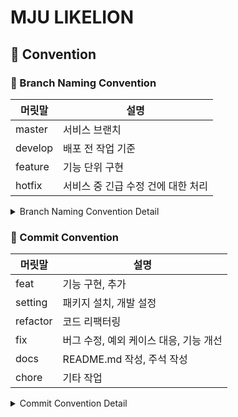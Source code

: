 # MJU LIKELION

## 📠 Convention

### 🤝 Branch Naming Convention

|  머릿말      | 설명        |
| ----------- | ---------- |
| master      | 서비스 브랜치    |
| develop     | 배포 전 작업 기준    |
| feature     | 기능 단위 구현    |
| hotfix      | 서비스 중 긴급 수정 건에 대한 처리   |

<details>
<summary>Branch Naming Convention Detail</summary>
<div markdown="1">

```
master(main) ── develop ── feature
└── hotfix
```
- [ ] [깃 플로우](https://techblog.woowahan.com/2553/)를 베이스로 하여 프로젝트 사이즈에 맞게 재정의했습니다.
- [ ] 브랜치 이름은 `cabab-case`를 따릅니다.

#### master(main)
- [ ] 실제 서비스가 이루어지는 브랜치입니다.
- [ ] 이 브랜치를 기준으로 develop 브랜치가 분기됩니다.
- [ ] 배포 중, 긴급하게 수정할 건이 생길시 hotfix 브랜치를 만들어 수정합니다.

#### develop
- [ ] 개발, 테스트, 릴리즈 등 배포 전 작업의 기준이 되는 브랜치입니다.
- [ ] 해당 브랜치를 default로 설정합니다.
- [ ] 이 브랜치에서 feature 브랜치가 분기됩니다.

#### feature
- [ ] 개별 개발자가 맡은 작업을 개발하는 브랜치입니다.
- [ ] feature/(feature-name) 과 같이 머릿말을 feature, 꼬릿말을 개발하는 기능으로 명명합니다.
- [ ] feature-name의 경우 cabab-case를 따릅니다.
- [ ] ex) feature/login-validation

#### hotfix
- [ ] 서비스 중 긴급히 수정해야 할 사항이 발생할 때 사용합니다.
- [ ] master에서 분기됩니다.

</div>
</details>

### 🤝 Commit Convention

|  머릿말     | 설명        |
| ----------- | ---------- |
| feat        | 기능 구현, 추가   |
| setting     | 패키지 설치, 개발 설정    |
| refactor    | 코드 리팩터링    |
| fix         | 버그 수정, 예외 케이스 대응, 기능 개선   |
| docs        | README.md 작성, 주석 작성   |
| chore       | 기타 작업  |

<details>
<summary>Commit Convention Detail</summary>
<div markdown="1">

- [ ] `feat: 회원가입 API 구현`과 같이 `머릿말: 내용` 형식으로 작성합니다.
- [ ] 리팩터링의 경우 기능의 변화 없이 구조를 개선할 때 사용됩니다. (ex: 입력 상태값을  커스텀 훅으로 분리)
- [ ] 여러 작업을 동시에 실행한 경우 한 줄에 한 내용씩 입력합니다. 가장 메인이 된 작업을 먼저 기입합니다.
```
- ❌ 잘못된 예시_1
feat: 버튼 컴포넌트 구현, API 중복 요청 현상 해결

- ❌ 잘못된 예시_2
feat: 버튼 컴포넌트 구현 || fix: API 중복 요청 현상 해결

- ⭕ 올바른 예시
feat: 버튼 컴포넌트 구현
fix: API 중복 요청 현상 해결
```

</div>
</details>
